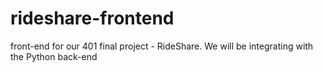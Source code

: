 # rideshare-frontend
front-end for our 401 final project - RideShare. We will be integrating with the Python back-end

